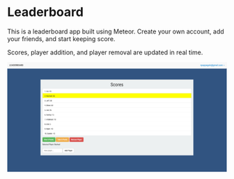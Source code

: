 # Leaderboard

This is a leaderboard app built using Meteor. Create your own account, add your friends, and start keeping score. 

Scores, player addition, and player removal are updated in real time. 

![screenshot](screenshot.png)


